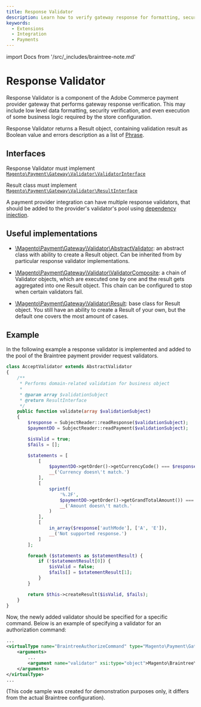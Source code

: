 ```yaml
---
title: Response Validator
description: Learn how to verify gateway response for formatting, security, and execution.
keywords:
  - Extensions
  - Integration
  - Payments
---
```


import Docs from '/src/_includes/braintree-note.md'

<Docs />

# Response Validator

Response Validator is a component of the Adobe Commerce payment provider gateway that performs gateway response verification. This may include low level data formatting, security verification, and even execution of some business logic required by the store configuration.

Response Validator returns a Result object, containing validation result as Boolean value and errors description as a list of [Phrase](https://github.com/magento/magento2/tree/2.4/lib/internal/Magento/Framework/Phrase.php).

## Interfaces

Response Validator must implement [`Magento\Payment\Gateway\Validator\ValidatorInterface`](https://github.com/magento/magento2/tree/2.4/app/code/Magento/Payment/Gateway/Validator/ValidatorInterface.php)

Result class must implement [`Magento\Payment\Gateway\Validator\ResultInterface`](https://github.com/magento/magento2/tree/2.4/app/code/Magento/Payment/Gateway/Validator/ResultInterface.php)

A payment provider integration can have multiple response validators, that should be added to the provider's validator's pool using [dependency injection](../../components/dependency-injection.md).

## Useful implementations

-  [\Magento\Payment\Gateway\Validator\AbstractValidator](https://github.com/magento/magento2/tree/2.4/app/code/Magento/Payment/Gateway/Validator/AbstractValidator.php): an abstract class with ability to create a Result object. Can be inherited from by particular response validator implementations.

-  [\Magento\Payment\Gateway\Validator\ValidatorComposite](https://github.com/magento/magento2/tree/2.4/app/code/Magento/Payment/Gateway/Validator/ValidatorComposite.php): a chain of Validator objects, which are executed one by one and the result gets aggregated into one Result object. This chain can be configured to stop when certain validators fail.

-  [\Magento\Payment\Gateway\Validator\Result](https://github.com/magento/magento2/tree/2.4/app/code/Magento/Payment/Gateway/Validator/Result.php): base class for Result object. You still have an ability to create a Result of your own, but the default one covers the most amount of cases.

## Example

In the following example a response validator is implemented and added to the pool of the Braintree payment provider request validators.

```php
class AcceptValidator extends AbstractValidator
{
    /**
     * Performs domain-related validation for business object
     *
     * @param array $validationSubject
     * @return ResultInterface
     */
    public function validate(array $validationSubject)
    {
        $response = SubjectReader::readResponse($validationSubject);
        $paymentDO = SubjectReader::readPayment($validationSubject);

        $isValid = true;
        $fails = [];

        $statements = [
            [
                $paymentDO->getOrder()->getCurrencyCode() === $response['authCurrency'],
                __('Currency doesn\'t match.')
            ],
            [
                sprintf(
                    '%.2F',
                    $paymentDO->getOrder()->getGrandTotalAmount()) === $response['authCost'],
                    __('Amount doesn\'t match.'
                )
            ],
            [
                in_array($response['authMode'], ['A', 'E']),
                __('Not supported response.')
            ]
        ];

        foreach ($statements as $statementResult) {
            if (!$statementResult[0]) {
                $isValid = false;
                $fails[] = $statementResult[1];
            }
        }

        return $this->createResult($isValid, $fails);
    }
}
```

Now, the newly added validator should be specified for a specific command. Below is an example of specifying a validator for an authorization command:

```xml
...
<virtualType name="BraintreeAuthorizeCommand" type="Magento\Payment\Gateway\Command\GatewayCommand">
    <arguments>
        ...
        <argument name="validator" xsi:type="object">Magento\Braintree\Gateway\Validator\AcceptValidator</argument>
    </arguments>
</virtualType>
...
```

(This code sample was created for demonstration purposes only, it differs from the actual Braintree configuration).

